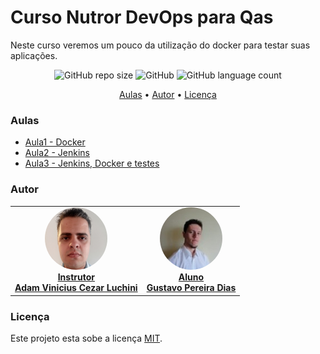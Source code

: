 # Curso Nutror DevOps para Qas

Neste curso veremos um pouco da utilização do docker para testar suas aplicações.

<p align="center">
	<img alt="GitHub repo size" src="https://img.shields.io/github/repo-size/gpd38/cursoNutrorDevOpsParaQas" />
	<img alt="GitHub" src="https://img.shields.io/github/license/gpd38/cursoNutrorDevOpsParaQas" />
	<img alt="GitHub language count" src="https://img.shields.io/github/languages/count/gpd38/cursoNutrorDevOpsParaQas" />
</p>

<p align="center">
	<a href="#Aulas">Aulas</a> •
	<a href="#Autor">Autor</a> •
	<a href="#Licença">Licença</a>
</p>

### Aulas

* [Aula1 - Docker](https://github.com/gpd38/cursoNutrorDevOpsParaQas/blob/main/aulas/aula1.md)
* [Aula2 - Jenkins](https://github.com/gpd38/cursoNutrorDevOpsParaQas/blob/main/aulas/aula2.md)
* [Aula3 - Jenkins, Docker e testes](https://github.com/gpd38/cursoNutrorDevOpsParaQas/blob/main/aulas/aula3.md)

### Autor

<table>
	<tr>
		<td align="center">
			<a href="https://www.linkedin.com/in/adamviniciusqa/">
				<img style="border-radius: 50%;" src="https://github.com/gpd38/cursoNutrorDevOpsParaQas/blob/main/img/adam.png" width="100px;" alt=""/>
				<br /><b>Instrutor<br>Adam Vinicius Cezar Luchini</b>
			</a>
			<br />
		</td>
		<td align="center">
			<a href="https://www.linkedin.com/in/gustavopereiradias">
				<img style="border-radius: 50%;" src="https://github.com/gpd38/cursoNutrorDevOpsParaQas/blob/main/img/gustavo.png" width="100px;" alt=""/>
				<br /><b>Aluno<br>Gustavo Pereira Dias</b>
			</a>
			<br />
		</td>
	</tr>
</table>


### Licença

Este projeto esta sobe a licença [MIT](./LICENSE).
